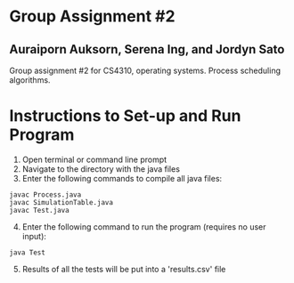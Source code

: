 # Group Assignment #2
## Auraiporn Auksorn, Serena Ing, and Jordyn Sato
Group assignment #2 for CS4310, operating systems. Process scheduling algorithms.

# Instructions to Set-up and Run Program
1) Open terminal or command line prompt
2) Navigate to the directory with the java files
3) Enter the following commands to compile all java files:
```
javac Process.java
javac SimulationTable.java
javac Test.java
```
4) Enter the following command to run the program (requires no user input):
```
java Test
```
5) Results of all the tests will be put into a 'results.csv' file
